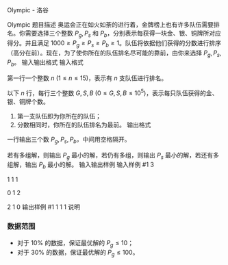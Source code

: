



Olympic - 洛谷














Olympic
题目描述
奥运会正在如火如荼的进行着，金牌榜上也有许多队伍需要排名。你需要选择三个整数 $P_g,P_s$ 和 $P_b$，分别表示每获得一块金、银、铜牌所对应得分。并且满足 $1000 \ge P_g \ge P_s \ge P_b \ge 1$。队伍将依据他们获得的分数进行排序（高分在前）。现在，为了使你所在的队伍排名尽可能的靠前，由你来选择 $P_g,P_s,P_b$。
输入输出格式
输入格式

第一行一个整数 $n\ (1\le n\le 15)$，表示有 $n$ 支队伍进行排名。

以下 $n$ 行，每行三个整数 $G,S,B\ (0\le G,S,B\le 10^5)$，表示每只队伍获得的金、银、铜牌个数。


1. 第一支队伍即为你所在的队伍；
2. 分数相同时，你所在的队伍排名为最前。
输出格式

一行输出三个数 $P_g,P_s,P_b$，中间用空格隔开。

若有多组解，则输出 $P_g$ 最小的解，若仍有多组，则输出 $P_s$ 最小的解，若还有多组解，输出 $P_b$ 最小的解。
输入输出样例
输入样例 #1
3
1 1 1
0 1 2
2 1 0
输出样例 #1
1 1 1
说明
### 数据范围

- 对于 $10\%$ 的数据，保证最优解的 $P_g \le 10$；
- 对于 $30\%$ 的数据，保证最优解的 $P_g \le 100$。







